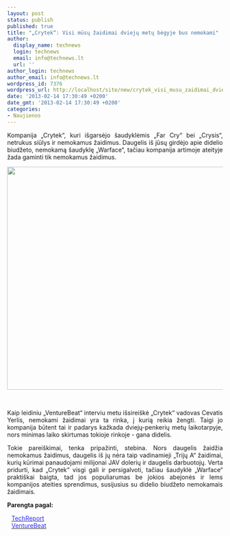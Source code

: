 ```yaml
---
layout: post
status: publish
published: true
title: "„Crytek“: Visi mūsų žaidimai dviejų metų bėgyje bus nemokami"
author:
  display_name: technews
  login: technews
  email: info@technews.lt
  url: ''
author_login: technews
author_email: info@technews.lt
wordpress_id: 7376
wordpress_url: http://localhost/site/new/crytek_visi_musu_zaidimai_dvieju_metu_begyje_bus_nemokami/
date: '2013-02-14 17:30:49 +0200'
date_gmt: '2013-02-14 17:30:49 +0200'
categories:
- Naujienos
---
```

<p style="text-align:justify">Kompanija „Crytek“, kuri išgarsėjo šaudyklėmis „Far Cry“ bei „Crysis“, netrukus siūlys ir nemokamus žaidimus. Daugelis iš jūsų girdėjo apie didelio biudžeto, nemokamą šaudyklę „Warface“, tačiau  kompanija artimoje ateityje žada gaminti tik nemokamus žaidimus.</p>
<p style="text-align:center"> <a target="blank" href="http://www.technologijos.lt/upload/image/n/technologijos/it/S-31146/crysis_3.jpg"><img alt="" src="http://www.technologijos.lt/upload/image/n/technologijos/it/S-31146/1-crysis_3.jpg" style="width: 520px;" /></a></p>
<div style="text-align:center"> <strong></strong><br/><em></em></div>
<div style="text-align:justify"><!--[if gte mso 9]><![endif]--><!--[if gte mso 9]><xml></p>
<p>  Normal<br />
  0</p>
<p>  false<br />
  false<br />
  false</p>
<p>  EN-US<br />
  X-NONE<br />
  X-NONE</p>
<p></xml><![endif]--><!--[if gte mso 9]><![endif]--><!--[if gte mso 10]></p>
<style>
 /* Style Definitions */<br />
 table.MsoNormalTable<br />
	{mso-style-name:"Table Normal";<br />
	mso-style-parent:"";<br />
	line-height:115%;<br />
	font-size:11.0pt;"Calibri","sans-serif";}<br />
</style>
<p><![endif]--></p>
<p><span>Kaip leidiniu &bdquo;VentureBeat&ldquo; interviu metu išsireiškė &bdquo;Crytek&ldquo; vadovas Cevatis Yerlis, nemokami žaidimai yra ta rinka, į kurią reikia žengti. Taigi jo kompanija būtent tai ir padarys kažkada dviejų-penkerių metų&nbsp;laikotarpyje, nors minimas laiko skirtumas tokioje rinkoje - gana didelis.</span></p>
<p><span>Tokie pareiškimai, tenka pripažinti, stebina. Nors daugelis žaidžia nemokamus žaidimus, daugelis iš jų nėra taip vadinamieji &bdquo;Trijų A&ldquo; žaidimai, kurių kūrimai panaudojami milijonai JAV dolerių ir daugelis darbuotojų. Verta pridurti, kad &bdquo;Crytek&ldquo; visgi gali ir persigalvoti, tačiau šaudyklė &bdquo;Warface&ldquo; praktiškai baigta, tad jos populiarumas be jokios abejonės ir lems kompanijos ateities sprendimus, susijusius su didelio biudžeto nemokamais žaidimais.</span></p>
</div>
<p><strong>Parengta pagal:</strong></p>
<p style="margin:0px 0px 0px 10px"><a target="blank" href="http://techreport.com/news/24348/all-crytek-games-to-be-free-to-play-in-2-5-years"><span style="color:#2E2EFE">TechReport</span></a></p>
<p style="margin:0px 0px 0px 10px"><a target="blank" href="http://venturebeat.com/2013/02/08/crytek-ceo-our-goal-is-to-transition-entirely-to-free-to-play-games-in-2-to-5-years/"><span style="color:#2E2EFE">VentureBeat</span></a></p>

